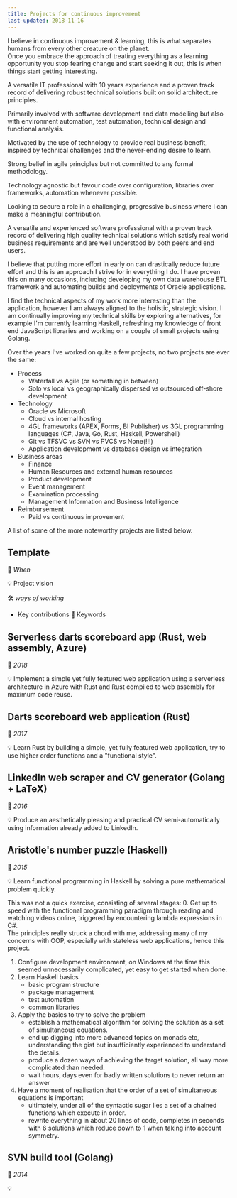 ```yaml
---
title: Projects for continuous improvement
last-updated: 2018-11-16
---
```


I believe in continuous improvement & learning, this is what separates humans from every other creature on the planet.  
Once you embrace the approach of treating everything as a learning opportunity you stop fearing change and start seeking it out, this is when things start getting interesting.  





A versatile IT professional with 10 years experience and a proven track record of delivering robust technical solutions built on solid architecture principles.  

Primarily involved with software development and data modelling but also with environment automation, test automation, technical design and functional analysis.  

Motivated by the use of technology to provide real business benefit, inspired by technical challenges and the never-ending desire to learn.  

Strong belief in agile principles but not committed to any formal methodology.  

Technology agnostic but favour code over configuration, libraries over frameworks, automation whenever possible.  

Looking to secure a role in a challenging, progressive business where I can make a meaningful contribution.  




A versatile and experienced software professional with a proven track record of delivering high quality technical solutions which satisfy real world business requirements and are well understood by both peers and end users.

I believe that putting more effort in early on can drastically reduce future effort and this is an approach I strive for in everything I do.  I have proven this on many occasions, including developing my own data warehouse ETL framework and automating builds and deployments of Oracle applications.

I find the technical aspects of my work more interesting than the application, however I am always aligned to the holistic, strategic vision.  I am continually improving my technical skills by exploring alternatives, for example I'm currently learning Haskell, refreshing my knowledge of front end JavaScript libraries and working on a couple of small projects using Golang.



Over the years I've worked on quite a few projects, no two projects are ever the same:
* Process
    * Waterfall vs Agile (or something in between)
    * Solo vs local vs geographically dispersed vs outsourced off-shore development
* Technology
    * Oracle vs Microsoft
    * Cloud vs internal hosting
    * 4GL frameworks (APEX, Forms, BI Publisher) vs 3GL programming languages (C#, Java, Go, Rust, Haskell, Powershell)
    * Git vs TFSVC vs SVN vs PVCS vs None(!!!)
    * Application development vs database design vs integration
* Business areas
    * Finance
    * Human Resources and external human resources
    * Product development
    * Event management
    * Examination processing
    * Management Information and Business Intelligence
* Reimbursement
    * Paid vs continuous improvement  
  

A list of some of the more noteworthy projects are listed below.  



## Template
📆 *When* 

💡 Project vision  <!--  &#x1f4a1; &#128161; https://www.projecttimes.com/articles/how-to-write-a-project-vision-statement.html -->  

🛠 *ways of working* <!--  &#128736; -->  
* Key contributions
🔑 Keywords

## Serverless darts scoreboard app (Rust, web assembly, Azure)
📆 *2018*  

💡 Implement a simple yet fully featured web application using a serverless architecture in Azure with Rust and Rust compiled to web assembly for maximum code reuse.  



## Darts scoreboard web application (Rust)
📆 *2017*  

💡 Learn Rust by building a simple, yet fully featured web application, try to use higher order functions and a "functional style".  




## LinkedIn web scraper and CV generator (Golang + LaTeX)
📆 *2016*  

💡 Produce an aesthetically pleasing and practical CV semi-automatically using information already added to LinkedIn.  




## Aristotle's number puzzle (Haskell)
📆 *2015*

💡 Learn functional programming in Haskell by solving a pure mathematical problem quickly.  

This was not a quick exercise, consisting of several stages:
0. Get up to speed with the functional programming paradigm through reading and watching videos online, triggered by encountering lambda expressions in C#.  
   The principles really struck a chord with me, addressing many of my concerns with OOP, especially with stateless web applications, hence this project.
1. Configure development environment, on Windows at the time this seemed unnecessarily complicated, yet easy to get started when done.
2. Learn Haskell basics
    * basic program structure
    * package management
    * test automation
    * common libraries
3. Apply the basics to try to solve the problem
    * establish a mathematical algorithm for solving the solution as a set of simultaneous equations.
    * end up digging into more advanced topics on monads etc, understanding the gist but insufficiently experienced to understand the details.
    * produce a dozen ways of achieving the target solution, all way more complicated than needed.
    * wait hours, days even for badly written solutions to never return an answer
4. Have a moment of realisation that the order of a set of simultaneous equations is important
    * ultimately, under all of the syntactic sugar lies a set of a chained functions which execute in order.
    * rewrite everything in about 20 lines of code, completes in seconds with 6 solutions which reduce down to 1 when taking into account symmetry.  


## SVN build tool (Golang)
📆 *2014*  

💡 
